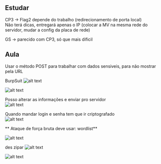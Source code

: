## Estudar
CP3 -> Flag2 depende do trabalho (redirecionamento de porta local)\
Não terá dicas, entregará apenas o IP
  (colocar a MV na mesma rede do servidor, mudar a config da placa de rede)
  

GS -> parecido com CP3, só que mais dificil
  
## Aula

Usar o método POST para trabalhar com dados sensiveis, 
para não mostrar pela URL


BurpSuit
![alt text](image.png)

![alt text](image-1.png)

Posso alterar as informações e enviar pro servidor\
![alt text](image-2.png)

Quando mandar login e senha tem que ir criptografado\
![alt text](image-3.png)

** Ataque de força bruta deve usar: wordlist**

![alt text](image-4.png)

des zipar 
![alt text](image-5.png)

![alt text](image-6.png)